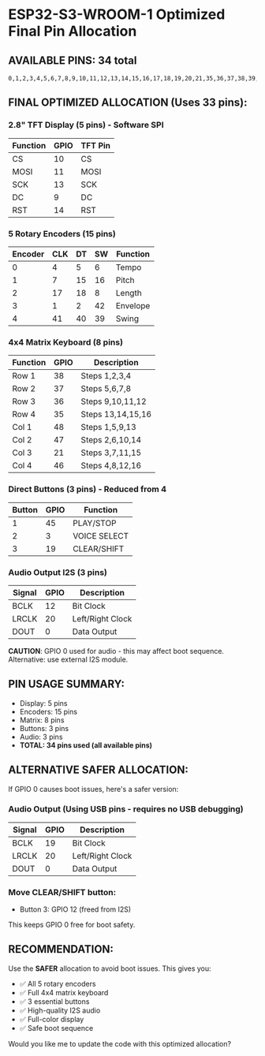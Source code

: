 # ESP32-S3-WROOM-1 Optimized Final Pin Allocation

## AVAILABLE PINS: 34 total
```
0,1,2,3,4,5,6,7,8,9,10,11,12,13,14,15,16,17,18,19,20,21,35,36,37,38,39,40,41,42,45,46,47,48
```

## FINAL OPTIMIZED ALLOCATION (Uses 33 pins):

### 2.8" TFT Display (5 pins) - Software SPI
| Function | GPIO | TFT Pin |
|----------|------|---------|
| CS | 10 | CS |
| MOSI | 11 | MOSI |
| SCK | 13 | SCK |
| DC | 9 | DC |
| RST | 14 | RST |

### 5 Rotary Encoders (15 pins)
| Encoder | CLK | DT | SW | Function |
|---------|-----|----|----|----------|
| 0 | 4 | 5 | 6 | Tempo |
| 1 | 7 | 15 | 16 | Pitch |
| 2 | 17 | 18 | 8 | Length |
| 3 | 1 | 2 | 42 | Envelope |
| 4 | 41 | 40 | 39 | Swing |

### 4x4 Matrix Keyboard (8 pins)
| Function | GPIO | Description |
|----------|------|-------------|
| Row 1 | 38 | Steps 1,2,3,4 |
| Row 2 | 37 | Steps 5,6,7,8 |
| Row 3 | 36 | Steps 9,10,11,12 |
| Row 4 | 35 | Steps 13,14,15,16 |
| Col 1 | 48 | Steps 1,5,9,13 |
| Col 2 | 47 | Steps 2,6,10,14 |
| Col 3 | 21 | Steps 3,7,11,15 |
| Col 4 | 46 | Steps 4,8,12,16 |

### Direct Buttons (3 pins) - Reduced from 4
| Button | GPIO | Function |
|--------|------|----------|
| 1 | 45 | PLAY/STOP |
| 2 | 3 | VOICE SELECT |
| 3 | 19 | CLEAR/SHIFT |

### Audio Output I2S (3 pins)
| Signal | GPIO | Description |
|--------|------|-------------|
| BCLK | 12 | Bit Clock |
| LRCLK | 20 | Left/Right Clock |
| DOUT | 0 | Data Output |

**CAUTION**: GPIO 0 used for audio - this may affect boot sequence. Alternative: use external I2S module.

## PIN USAGE SUMMARY:
- Display: 5 pins
- Encoders: 15 pins  
- Matrix: 8 pins
- Buttons: 3 pins
- Audio: 3 pins
- **TOTAL: 34 pins used (all available pins)**

## ALTERNATIVE SAFER ALLOCATION:

If GPIO 0 causes boot issues, here's a safer version:

### Audio Output (Using USB pins - requires no USB debugging)
| Signal | GPIO | Description |
|--------|------|-------------|
| BCLK | 19 | Bit Clock |
| LRCLK | 20 | Left/Right Clock |  
| DOUT | 0 | Data Output |

### Move CLEAR/SHIFT button:
- Button 3: GPIO 12 (freed from I2S)

This keeps GPIO 0 free for boot safety.

## RECOMMENDATION:
Use the **SAFER** allocation to avoid boot issues. This gives you:
- ✅ All 5 rotary encoders
- ✅ Full 4x4 matrix keyboard  
- ✅ 3 essential buttons
- ✅ High-quality I2S audio
- ✅ Full-color display
- ✅ Safe boot sequence

Would you like me to update the code with this optimized allocation?